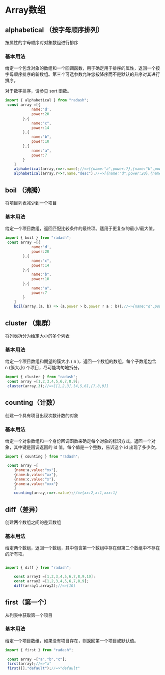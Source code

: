 # Array数组

## alphabetical （按字母顺序排列）
按属性的字母顺序对对象数组进行排序
### 基本用法
给定一个包含对象的数组和一个回调函数，用于确定用于排序的属性，返回一个按字母顺序排序的新数组。第三个可选参数允许您按降序而不是默认的升序对其进行排序。   

对于数字排序，请参见 sort 函数。
```js
import { alphabetical } from "radash";
 const array =[{
            name:'d',
            power:20
        },{
            name:"c",
            power:14
        },{
            name:"b",
            power:10
        },{
            name:"a",
            power:7
        }
    ]
    alphabetical(array,r=>r.name);//=>[{name:"a",power:7},{name:"b",power:10},{name:"c",power:14},{name:"d",power:20}]
    alphabetical(array,r=>r.name,"desc");//=>[{name:"d",power:20},{name:"c",power:14},{name:"b",power:10},{name:"a",power:7}]
```

## boil （沸腾）
将项目列表减少到一个项目
### 基本用法
给定一个项目数组，返回匹配比较条件的最终项。适用于更复杂的最小/最大值。   
```js
import { boil } from "radash";
 const array =[{
            name:'d',
            power:20
        },{
            name:"c",
            power:14
        },{
            name:"b",
            power:10
        },{
            name:"a",
            power:7
        }
    ]
    boil(array,(a, b) => (a.power > b.power ? a : b));//=>{name:"d",power:20}
```

## cluster （集群）
将列表拆分为给定大小的多个列表

### 基本用法
给定一个项目数组和期望的簇大小 ( n )，返回一个数组的数组。每个子数组包含 n (簇大小) 个项目，尽可能均匀地拆分。
```js
import { cluster } from "radash";
 const array =[1,2,3,4,5,6,7,8,9];
 cluster(array,3);//=>[[1,2,3],[4,5,6],[7,8,9]]

```

## counting（计数）
创建一个具有项目出现次数计数的对象
### 基本用法
给定一个对象数组和一个身份回调函数来确定每个对象的标识方式。返回一个对象，其中键是回调返回的 id 值，每个值是一个整数，告诉这个 id 出现了多少次。
```js
import { counting } from "radash";

 const array =[
    {name:a,value:"xx"},
    {name:b,value:"xx"},
    {name:c,value:"x"},
    {name:a,value:"xxx"}
    ]
    counting(array,r=>r.value);//=>{xx:2,x:1,xxx:1}
```

## diff（差异）
创建两个数组之间的差异数组
### 基本用法
给定两个数组，返回一个数组，其中包含第一个数组中存在但第二个数组中不存在的所有项。
```js

import { diff } from "radash";

    const array1 =[1,2,3,4,5,6,7,8,9,10];
    const array2 =[1,2,3,4,5,6,7,8,9];
    diff(array1,array2);//=>[10]
```

## first（第一个）
从列表中获取第一个项目
### 基本用法
给定一个项目数组，如果没有项目存在，则返回第一个项目或默认值。
```js
import { first } from "radash";
 
 const array =["a","b","c"];
 first(array);//=>"a"
 first([],"default");//=>"default"

```
